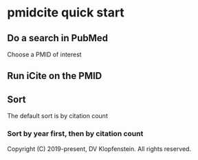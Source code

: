 # pmidcite quick start

## Do a search in PubMed
Choose a PMID of interest

## Run iCite on the PMID

## Sort
The default sort is by citation count

### Sort by year first, then by citation count

Copyright (C) 2019-present, DV Klopfenstein. All rights reserved.
